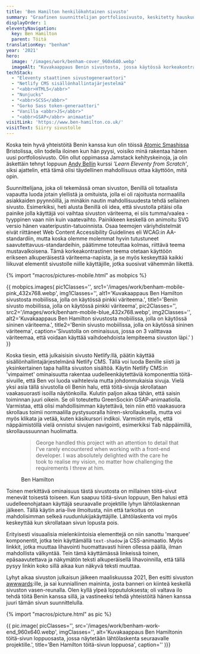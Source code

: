 ```yaml
---
title: 'Ben Hamilton henkilökohtainen sivusto'
summary: "Graafinen suunnittelijan portfoliosivusto, keskitetty hauskuuteen ja visuaaliseen innostukseen ilman, että saavutettavuus jää unohtamatta."
displayOrder: 1
eleventyNavigation:
  key: Ben Hamilton
  parent: Töitä
translationKey: "benham"
year: '2021'
hero:
  image: '/images/work/benham-cover_960x640.webp'
  imageAlt: "Kuvakaappaus Benin sivustosta, jossa käytössä korkeakontrastinen väriteeema."
techStack:
  - "Eleventy staattinen sivustogeneraattori"
  - "Netlify CMS sisällönhallintajärjestelmä"
  - "<abbr>HTML5</abbr>"
  - "Nunjucks"
  - "<abbr>SCSS</abbr>"
  - "Gorko Sass token-generaattori"
  - "Vanilla <abbr>JS</abbr>"
  - "<abbr>GSAP</abbr> animaatio"
visitLink: 'https://www.ben-hamilton.co.uk/'
visitText: Siirry sivustolle
---
```


Koska tein hyvä yhteistöitä Benin kanssa kun olin töissä [Atomic Smashissa](https://www.atomicsmash.co.uk/) Bristolissa, olin todella iloinen kun hän pyysi, voisiko minä rakentaa hänen uusi portfoliosivusto. Olin ollut oppimassa Jamstack kehityskeinoja, ja olin äskettäin tehnyt loppuun [Andy Bellin](https://piccalil.li/) kurssi <span lang="en">_'Learn Eleventy from Scratch'_</span>, siksi ajattelin, että tämä olisi täydellinen mahdollisuus ottaa käyttöön, mitä opin.

Suunnittelijana, joka oli tekemässä oman sivuston, Benillä oli totaalista vapautta luoda jotain ylellistä ja omituista, jolla ei oli rajoitusta normaalilla asiakkaiden pyynnöillä, ja minäkin nautin mahdollisuudesta tehdä sellainen sivusto. Esimerkiksi, heti alusta Benillä oli idea, että sivustolla pitäisi olla painike jolla käyttäjä voi vaihtaa sivuston väriteema, ei siis tumma/vaalea -tyyppinen vaan niin kuin vaatevaihto. Painikkeen keskellä on animoitu SVG versio hänen vaateripustin-tatuoinnista. Osaa teemojen väriyhdistelmät eivät riittäneet <span lang="en">Web Content Accessibility Guidelines</span> eli <abbr>WCAG</abbr>:in AA-standardiin, mutta koska olemme molemmat hyvin tutustuneet saavutettavuus-standardeihin, päätimme toteuttaa kolmas, riittävä teema mustavalkoisena. Tämä korkeakontrastinen teema otetaan käyttöön erikseen alkuperäisestä väriteema-napista, ja se myös keskeyttää kaikki liikuvat elementit sivustolle niille käyttäjille, jotka suosivat vähemmän liikettä.

{% import "macros/pictures-mobile.html" as mobpics %}

{{ mobpics.images(
    pic1Classes='',
    src1='/images/work/benham-mobile-pink_432x768.webp',
    img1Classes='',
    alt1='Kuvakaappaus Ben Hamilton sivustosta mobiilissa, jolla on käytössä pinkki väriteema.',
    title1='Benin sivusto mobiilissa, jolla on käytössä pinkki väriteema',
    pic2Classes='',
    src2='/images/work/benham-mobile-blue_432x768.webp',
    img2Classes='',
    alt2='Kuvakaappaus Ben Hamilton sivustosta mobiilissa, jolla on käytössä sininen väriteema.',
    title2='Benin sivusto mobiilissa, jolla on käytössä sininen väriteema',
    caption='Sivustolla on ominaisuus, jossa on 3 valittavaa väriteemaa, että voidaan käyttää vaihdoehdoista lempiteema sivuston läpi.'
) }}

Koska tiesin, että julkaisisin sivusto Netlify:llä, päätin käyttää sisällönhallintajärjestelmänä Netlify CMS. Tällä voi luoda Benille siisti ja yksinkertainen tapa hallita sivuston sisältöä. Käytin Netlify CMS:in 'vimpaimet' ominaisuutta rakentaa uudelleenkäytettäviä komponenttia töitä-sivuille, että Ben voi luoda vaihtelevia mutta johdonmukaisia sivuja. Vielä yksi asia tällä sivustolla oli Benin halu, että töitä-sivuja skrollataan vaakasuorasti isoilla näytönkoilla. Kulutin paljon aikaa tähän, että saisin toiminnan juuri oikein. Se oli toteutettu GreenSockin <abbr>GSAP</abbr>-animaatiolla. Varmistaa, että olisi mahdollisimman käytettävä, tein niin ettö vaakasuora skrollaus toimii normaalilla pystysuoralla hiiren-skrollauksella, mutta voi myös klikata ja vetää, kuten käsikursori indikoi. Varmistin myös, että näppäimistöllä vielä onnistui sivujen navigointi, esimerkiksi <kbd>Tab</kbd> näppäimillä, skrollaussuunnan huolimatta.

<figure class="blockquote">
    <blockquote lang="en">
        <p>
        George handled this project with an attention to detail that I've rarely encountered when working with a front-end developer. I was absolutely delighted with the care he took to realise my vision, no matter how challenging the requirements I threw at him.
        </p>
    </blockquote>
    <figcaption>Ben Hamilton</figcaption>
</figure>

Toinen merkittävä ominaisuus tästä sivustosta on millainen töitä-sivut menevät toisestä toiseen. Kun saapuu töitä-sivun loppuun, Ben halusi että uudelleenohjataan käyttäjä seuraavalle projektille lyhyn lähtölaskennan jälkeen. Tällä käytin aria-live ilmoitusta, niin että tarkoitus on mahdolisimman selkeä ruudunlukijakäyttäjille. Lähtölaskenta voi myös keskeyttää kun skrollataan sivun lopusta pois.

Erityisesti visuaalisia mielenkiintoisia elementtejä on niin sanottu 'marquee' komponentit, jotka tein käyttämällä <code lang="en">text-shadow</code> ja <abbr>CSS</abbr>-animaatio. Myös linkkit, jotka muuttaa lihavointi huomattavasti hiiren ollessa päällä, ilman mahdollista välkyntää. Tein tämä käyttämässä linkeissä toinen, epäsaavutettava ja näkymätön teksti alkuperäisellä lihavoinnilla, että tällä pysyy linkin koko sillä aikaa kun näkyvä teksti muuttaa.

Lyhyt aikaa sivuston julkaisun jälkeen maaliskuussa 2021, Ben esitti sivuston [awwwards](https://www.awwwards.com/):ille, ja sai kunniallinen maininta, josta banneri on kiinteä keskellä sivuston vasen-reunalla. Olen kyllä ylpeä lopputuloksesta; oli valtava ilo tehdä töitä Benin kanssa sillä, ja vastineeksi tehdä yhteistöitä hänen kanssa juuri tämän sivun suunnittelulla.

{% import "macros/picture.html" as pic %}

{{ pic.image(
    picClasses='',
    src='/images/work/benham-work-end_960x640.webp',
    imgClasses='',
    alt='Kuvakaappaus Ben Hamiltonin töitä-sivun loppuosasta, jossa näytetään lähtölaskenta seuraavalle projektille.',
    title='Ben Hamilton töitä-sivun loppuosa',
    caption=''
)}}